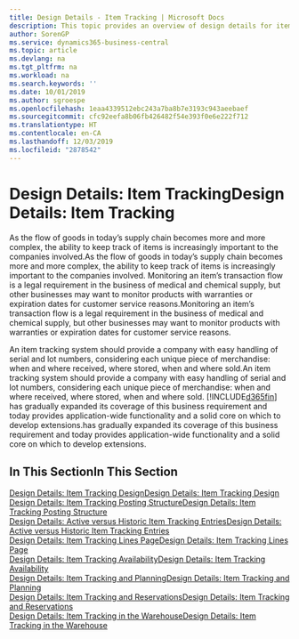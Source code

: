 ```yaml
---
title: Design Details - Item Tracking | Microsoft Docs
description: This topic provides an overview of design details for item tracking.
author: SorenGP
ms.service: dynamics365-business-central
ms.topic: article
ms.devlang: na
ms.tgt_pltfrm: na
ms.workload: na
ms.search.keywords: ''
ms.date: 10/01/2019
ms.author: sgroespe
ms.openlocfilehash: 1eaa4339512ebc243a7ba8b7e3193c943aeebaef
ms.sourcegitcommit: cfc92eefa8b06fb426482f54e393f0e6e222f712
ms.translationtype: HT
ms.contentlocale: en-CA
ms.lasthandoff: 12/03/2019
ms.locfileid: "2878542"
---
```

# <a name="design-details-item-tracking"></a><span data-ttu-id="1894b-103">Design Details: Item Tracking</span><span class="sxs-lookup"><span data-stu-id="1894b-103">Design Details: Item Tracking</span></span>
<span data-ttu-id="1894b-104">As the flow of goods in today’s supply chain becomes more and more complex, the ability to keep track of items is increasingly important to the companies involved.</span><span class="sxs-lookup"><span data-stu-id="1894b-104">As the flow of goods in today’s supply chain becomes more and more complex, the ability to keep track of items is increasingly important to the companies involved.</span></span> <span data-ttu-id="1894b-105">Monitoring an item’s transaction flow is a legal requirement in the business of medical and chemical supply, but other businesses may want to monitor products with warranties or expiration dates for customer service reasons.</span><span class="sxs-lookup"><span data-stu-id="1894b-105">Monitoring an item’s transaction flow is a legal requirement in the business of medical and chemical supply, but other businesses may want to monitor products with warranties or expiration dates for customer service reasons.</span></span>  

<span data-ttu-id="1894b-106">An item tracking system should provide a company with easy handling of serial and lot numbers, considering each unique piece of merchandise: when and where received, where stored, when and where sold.</span><span class="sxs-lookup"><span data-stu-id="1894b-106">An item tracking system should provide a company with easy handling of serial and lot numbers, considering each unique piece of merchandise: when and where received, where stored, when and where sold.</span></span> [!INCLUDE[d365fin](includes/d365fin_md.md)] <span data-ttu-id="1894b-107">has gradually expanded its coverage of this business requirement and today provides application-wide functionality and a solid core on which to develop extensions.</span><span class="sxs-lookup"><span data-stu-id="1894b-107">has gradually expanded its coverage of this business requirement and today provides application-wide functionality and a solid core on which to develop extensions.</span></span>  

## <a name="in-this-section"></a><span data-ttu-id="1894b-108">In This Section</span><span class="sxs-lookup"><span data-stu-id="1894b-108">In This Section</span></span>  
[<span data-ttu-id="1894b-109">Design Details: Item Tracking Design</span><span class="sxs-lookup"><span data-stu-id="1894b-109">Design Details: Item Tracking Design</span></span>](design-details-item-tracking-design.md)  
[<span data-ttu-id="1894b-110">Design Details: Item Tracking Posting Structure</span><span class="sxs-lookup"><span data-stu-id="1894b-110">Design Details: Item Tracking Posting Structure</span></span>](design-details-item-tracking-posting-structure.md)  
[<span data-ttu-id="1894b-111">Design Details: Active versus Historic Item Tracking Entries</span><span class="sxs-lookup"><span data-stu-id="1894b-111">Design Details: Active versus Historic Item Tracking Entries</span></span>](design-details-active-versus-historic-item-tracking-entries.md)  
[<span data-ttu-id="1894b-112">Design Details: Item Tracking Lines Page</span><span class="sxs-lookup"><span data-stu-id="1894b-112">Design Details: Item Tracking Lines Page</span></span>](design-details-item-tracking-lines-window.md)  
[<span data-ttu-id="1894b-113">Design Details: Item Tracking Availability</span><span class="sxs-lookup"><span data-stu-id="1894b-113">Design Details: Item Tracking Availability</span></span>](design-details-item-tracking-availability.md)  
[<span data-ttu-id="1894b-114">Design Details: Item Tracking and Planning</span><span class="sxs-lookup"><span data-stu-id="1894b-114">Design Details: Item Tracking and Planning</span></span>](design-details-item-tracking-and-planning.md)  
[<span data-ttu-id="1894b-115">Design Details: Item Tracking and Reservations</span><span class="sxs-lookup"><span data-stu-id="1894b-115">Design Details: Item Tracking and Reservations</span></span>](design-details-item-tracking-and-reservations.md)  
[<span data-ttu-id="1894b-116">Design Details: Item Tracking in the Warehouse</span><span class="sxs-lookup"><span data-stu-id="1894b-116">Design Details: Item Tracking in the Warehouse</span></span>](design-details-item-tracking-in-the-warehouse.md)

